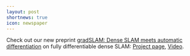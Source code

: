 ```yaml
---
layout: post
shortnews: true
icon: newspaper
---
```


Check out our new preprint [gradSLAM: Dense SLAM meets automatic differentiation](https://arxiv.org/abs/1910.10672) on fully differentiable dense SLAM: [Project page](http://montrealrobotics.ca/gradSLAM/), [Video](http://www.youtube.com/watch?feature=player_embedded&v=2ygtSJTmo08).
